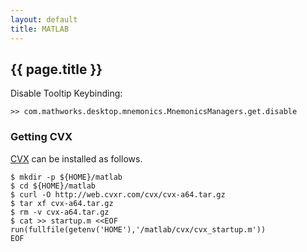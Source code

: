 ```yaml
---
layout: default
title: MATLAB
---
```


## {{ page.title }}

Disable Tooltip Keybinding:

    >> com.mathworks.desktop.mnemonics.MnemonicsManagers.get.disable

### Getting CVX

[CVX](http://cvxr.com/cvx/) can be installed as follows.

    $ mkdir -p ${HOME}/matlab
    $ cd ${HOME}/matlab
    $ curl -O http://web.cvxr.com/cvx/cvx-a64.tar.gz
    $ tar xf cvx-a64.tar.gz
    $ rm -v cvx-a64.tar.gz
    $ cat >> startup.m <<EOF
    run(fullfile(getenv('HOME'),'/matlab/cvx/cvx_startup.m'))
    EOF
